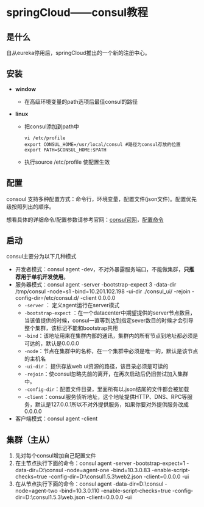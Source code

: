 # springCloud——consul教程

## 是什么

自从eureka停用后，springCloud推出的一个新的注册中心。

## 安装

- **window**

  - 在高级环境变量的path选项后最佳consul的路径

- **linux**

  - 把consul添加到path中

    ```
    vi /etc/profile
    export CONSUL_HOME=/usr/local/consul #路径为consul存放的位置
    export PATH=$CONSUL_HOME:$PATH
    ```

  - 执行source /etc/profile 使配置生效

## 配置

consoul 支持多种配置方式：命令行，环境变量，配置文件(json文件)。配置优先级按照列出的顺序。

想看具体的详细命令/配置参数请参考官网：[consul官网](https://www.consul.io/docs/)，[配置命令](https://www.consul.io/docs/agent/options.html)

## 启动

consul主要分为以下几种模式

- 开发者模式：consul agent -dev，不对外暴露服务端口，不能做集群，**只推荐用于单机开发使用**。
- 服务器模式：consul agent -server -bootstrap-expect 3 -data-dir /tmp/consul -node=s1 -bind=10.201.102.198 -ui-dir ./consul_ui/ -rejoin -config-dir=/etc/consul.d/ -client 0.0.0.0
  - `-server` ： 定义agent运行在server模式
  - `-bootstrap-expect` ：在一个datacenter中期望提供的server节点数目，当该值提供的时候，consul一直等到达到指定sever数目的时候才会引导整个集群，该标记不能和bootstrap共用
  - `-bind`：该地址用来在集群内部的通讯，集群内的所有节点到地址都必须是可达的，默认是0.0.0.0
  - `-node`：节点在集群中的名称，在一个集群中必须是唯一的，默认是该节点的主机名
  - `-ui-dir`： 提供存放web ui资源的路径，该目录必须是可读的
  - `-rejoin`：使consul忽略先前的离开，在再次启动后仍旧尝试加入集群中。
  - `-config-dir`：配置文件目录，里面所有以.json结尾的文件都会被加载
  - `-client`：consul服务侦听地址，这个地址提供HTTP、DNS、RPC等服务，默认是127.0.0.1所以不对外提供服务，如果你要对外提供服务改成0.0.0.0
- 客户端模式：consul agent -client

## 集群（主从）

1. 先对每个consul增加自己配置文件
2. 在主节点执行下面的命令：consul agent -server -bootstrap-expect=1 -data-dir=D:\consul -node=agent-one -bind=10.3.0.83 -enable-script-checks=true -config-dir=D:\consul1.5.3\web2.json -client=0.0.0.0 -ui
3. 在从节点执行下面的命令：consul agent -data-dir=D:\consul -node=agent-two -bind=10.3.0.110 -enable-script-checks=true -config-dir=D:\consul1.5.3\web.json -client=0.0.0.0 -ui

